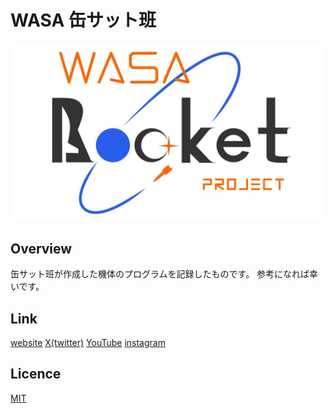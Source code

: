# WASA 缶サット班

![logo](https://github.com/wasa-cansat/.github/blob/main/images/%E3%83%AD%E3%82%B4%E9%80%9A%E5%B8%B8%20(2).JPG?raw=true)

## Overview

缶サット班が作成した機体のプログラムを記録したものです。
参考になれば幸いです。

## Link

[website](https://wasarocketpj.wixsite.com/home)
[X(twitter)](https://twitter.com/wasa_rocket)
[YouTube](https://www.youtube.com/user/wasarocketpro/videos)
[instagram](https://www.instagram.com/wasa_rocket_pro/)

## Licence

[MIT](https://github.com/wasa-cansat/.github/blob/main/LICENSE)
